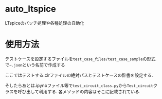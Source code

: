 # auto_ltspice
LTspiceのバッチ処理や各種処理の自動化

# 使用方法
テストケースを設定するファイルを`test_case_files/test_case_sample`の形式で`~.json`という名前で作成する

ここではテストする.cirファイルの絶対パスとテストケースの辞書を設定する.

そしたらあとは.ipynbファイル等で`test_circuit_class.py`から`Test_circuit`クラスを呼び出して利用する. 各メソッドの内容はそこに記載されている.
